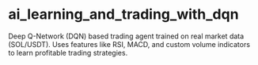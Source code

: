 # ai_learning_and_trading_with_dqn
Deep Q-Network (DQN) based trading agent trained on real market data (SOL/USDT). Uses features like RSI, MACD, and custom volume indicators to learn profitable trading strategies.
